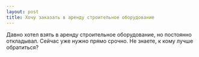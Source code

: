 ```yaml
---
layout: post 
title: Хочу заказать в аренду строительное оборудование 
--- 
```

Давно хотел взять в аренду строительное оборудование, но постоянно откладывал. Сейчас уже нужно прямо срочно. Не знаете, к кому лучше обратиться?
